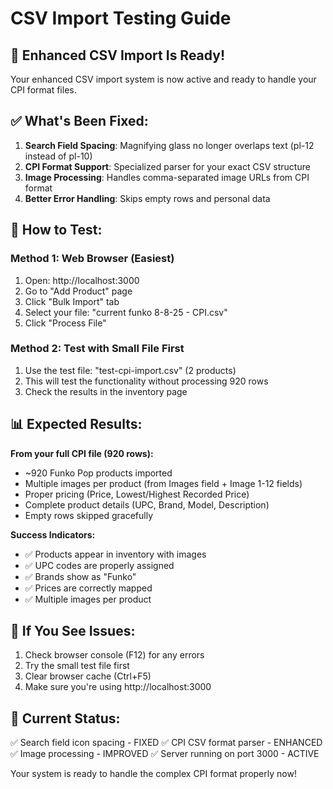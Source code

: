# CSV Import Testing Guide

## 🔧 Enhanced CSV Import Is Ready!

Your enhanced CSV import system is now active and ready to handle your CPI format files.

## ✅ What's Been Fixed:

1. **Search Field Spacing**: Magnifying glass no longer overlaps text (pl-12 instead of pl-10)
2. **CPI Format Support**: Specialized parser for your exact CSV structure
3. **Image Processing**: Handles comma-separated image URLs from CPI format
4. **Better Error Handling**: Skips empty rows and personal data

## 🧪 How to Test:

### Method 1: Web Browser (Easiest)
1. Open: http://localhost:3000
2. Go to "Add Product" page
3. Click "Bulk Import" tab
4. Select your file: "current funko 8-8-25 - CPI.csv"
5. Click "Process File"

### Method 2: Test with Small File First
1. Use the test file: "test-cpi-import.csv" (2 products)
2. This will test the functionality without processing 920 rows
3. Check the results in the inventory page

## 📊 Expected Results:

**From your full CPI file (920 rows):**
- ~920 Funko Pop products imported
- Multiple images per product (from Images field + Image 1-12 fields)
- Proper pricing (Price, Lowest/Highest Recorded Price)
- Complete product details (UPC, Brand, Model, Description)
- Empty rows skipped gracefully

**Success Indicators:**
- ✅ Products appear in inventory with images
- ✅ UPC codes are properly assigned
- ✅ Brands show as "Funko"
- ✅ Prices are correctly mapped
- ✅ Multiple images per product

## 🚨 If You See Issues:

1. Check browser console (F12) for any errors
2. Try the small test file first
3. Clear browser cache (Ctrl+F5)
4. Make sure you're using http://localhost:3000

## 🎯 Current Status:

✅ Search field icon spacing - FIXED
✅ CPI CSV format parser - ENHANCED  
✅ Image processing - IMPROVED
✅ Server running on port 3000 - ACTIVE

Your system is ready to handle the complex CPI format properly now!